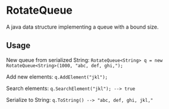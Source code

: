 RotateQueue
===========

A java data structure implementing a queue with a bound size.

Usage
-----
New queue from serialized String: ```RotateQueue<String> q = new RotateQueue<String>(1000, "abc, def, ghi,");```

Add new elements: ```q.AddElement("jkl");```

Search elements: ```q.SearchElement("jkl"); --> true```

Serialize to String: ```q.ToString() --> "abc, def, ghi, jkl,"```
